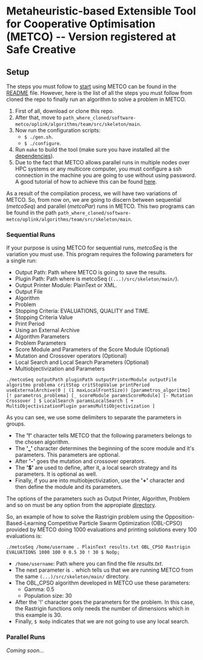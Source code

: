 # Metaheuristic-based Extensible Tool for Cooperative Optimisation (METCO) -- Version registered at Safe Creative

## Setup

The steps you must follow to [start](../README.md) using METCO can be found in the [README](../README.md) file. However, here is the list of all the steps you must follow from cloned the repo to finally run an algorithm to solve a problem in METCO. 

1. First of all, download or clone this repo.
2. After that, move to `path_where_cloned/software-metco/oplink/algorithms/team/src/skeleton/main`.
3. Now run the configuration scripts:
    * `$ ./gen.sh`.
    * `$ ./configure`.
4. Run `make` to build the tool (make sure you have installed all the [dependencies](../README.md)).
5. Due to the fact that METCO allows parallel runs in multiple nodes over HPC systems or any multicore computer, you must configure a ssh connection in the machine you are going to use without using password. A good tutorial of how to achieve this can be found [here](https://www.thegeekstuff.com/2008/11/3-steps-to-perform-ssh-login-without-password-using-ssh-keygen-ssh-copy-id).

As a result of the compilation process, we will have two variations of METCO. So, from now on, we are going to discern between sequential (_metcoSeq_) and parallel (_metcoPar_) runs in METCO. This two programs can be found in the path `path_where_cloned/software-metco/oplink/algorithms/team/src/skeleton/main`.

### Sequential Runs

If your purpose is using METCO for sequential runs, _metcoSeq_ is the variation you must use. This program requires the following parameters for a single run:

* Output Path: Path where METCO is going to save the results.
* Plugin Path: Path where is metcoSeq (`(...)/src/skeleton/main/`).
* Output Printer Module: PlainText or XML.
* Output File
* Algorithm 
* Problem
* Stopping Criteria: EVALUATIONS, QUALITY and TIME.
* Stopping Criteria Value
* Print Period
* Using an External Archive
* Algorithm Parameters
* Problem Parameters
* Score Module and Parameters of the Score Module (Optional)
* Mutation and Crossover operators (Optional)
* Local Search and Local Search Parameters (Optional)
* Multiobjectivization and Parameters 

`./metcoSeq outputPath pluginPath outputPrinterModule outputFile algoritmo problema critStop critStopValue printPeriod useExternalArchive(0 | (1 maxLocalFrontSize)) [parametros_algoritmo] [! parametros_problema] [_ scoreModule paramsScoreModule] [- Mutation Crossover ] $ LocalSearch paramsLocalSearch [ + MultiObjectivizationPlugin paramsMultiObjectivization ]`

As you can see, we use some delimiters to separate the parameters in groups.

 * The **'!'** character tells METCO that the following parameters belongs to the chosen algorithm.
 * The **'_'** character determines the beginning of the score module and it's parameters. This parameters are optional.
 * After **'-'** goes the mutation and crossover operators.
 * The **'$'** are used to define, after it, a local search strategy and its parameters. It is optional as well.
 * Finally, if you are into multiobjectivization, use the **'+'** character and then define the module and its parameters.

The options of the parameters such as Output Printer, Algorithm, Problem and so on must be any option from the appropiate [directory](structure.md).


So, an example of how to solve the Rastrigin problem using the Opposition-Based-Learning Competitive Particle Swarm Optimization (OBL-CPSO) provided by METCO doing 1000 evaluations and printing solutions every 100 evaluations is:

`./metcoSeq /home/username . PlainText results.txt OBL_CPSO Rastrigin EVALUATIONS 1000 100 0 0.5 30 ! 30 $ NoOp;`


* `/home/username`: Path where you can find the file _results.txt_.
* The next parameter is `.` which tells us that we are running METCO from the same `(...)/src/skeleton/main/` directory.
*   The OBL_CPSO algorithm developed in METCO use these parameters:
    * Gamma: 0.5
    * Population size: 30
* After the '!' character goes the parameters for the problem. In this case, the Rastrigin functions only needs the number of dimensions which in this example is 30.
* Finally, `$ NoOp` indicates that we are not going to use any local search.
### Parallel Runs
_Coming soon..._

